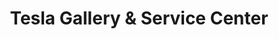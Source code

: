 ---
title: "Tesla Gallery & Service Center"
url: /houston/tesla-gallery-und-service-center-westheimer-road/
shop: Autohaus
---